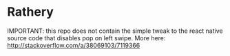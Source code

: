 # Rathery

IMPORTANT: this repo does not contain the simple tweak to the react native source code that disables pop on left swipe.
More here: http://stackoverflow.com/a/38069103/7119366